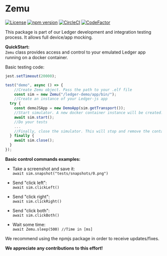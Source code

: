 # Zemu

[![License](https://img.shields.io/badge/License-Apache%202.0-blue.svg)](https://opensource.org/licenses/Apache-2.0)
[![npm version](https://badge.fury.io/js/zemu.svg)](https://badge.fury.io/js/zemu)
[![CircleCI](https://circleci.com/gh/Zondax/zemu.svg?style=shield&circle-token=4766b9b560d35854bdf5991fcf3497585a8cc57e)](https://circleci.com/gh/Zondax/zemu)
[![CodeFactor](https://www.codefactor.io/repository/github/zondax/zemu/badge)](https://www.codefactor.io/repository/github/zondax/zemu)

This package is part of our Ledger development and integration testing process. It allows full device/app mocking.

**QuickStart:** \
```Zemu``` class provides access and control to your emulated Ledger app running on a docker container.

Basic testing code:
```javascript
jest.setTimeout(20000);

test("demo", async () => {
    //Create Zemu object. Pass the path to your .elf file
    const sim = new Zemu("/ledger-demo/app/bin/");
    //Create an instance of your Ledger-js app
  try {
    const demoJSApp = new DemoApp(sim.getTransport());
    //Start simulator. A new docker container instance will be created.
    await sim.start();
    //Do your tests
    ...
    //Finally, close the simulator. This will stop and remove the container.
  } finally {
    await sim.close();
  }
});
```

**Basic control commands examples:**
- Take a screenshot and save it: \
  ```await sim.snapshot("tests/snapshots/0.png")```

- Send "click left": \
```await sim.clickLeft()```

- Send "click right": \
```await sim.clickRight()```

- Send "click both": \
```await sim.clickBoth()```

- Wait some time: \
```await Zemu.sleep(500) //Time in [ms]```

We recommend using the npmjs package in order to receive updates/fixes.

**We appreciate any contributions to this effort!**

